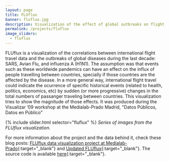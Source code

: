 ```yaml
---
layout: page
title: FLUflux
banner: fluflux.jpg
description: Visualization of the effect of global outbreaks on flight patterns
permalink: /projects/fluflux
image_sliders:
  - fluflux
---
```


FLUflux is a visualization of the correlations between international flight travel data and the outbreaks of global diseases during the last decade: SARS, Avian Flu, and influenza A (H1N1). The assumption was that events such as these worldwide pandemics can have an effect on the influx of people travelling between countries, specially if those countries are the affected by the disease. In a more general way, international flight travel could indicate the ocurrence of specific historical events (related to health, politics, economics, etc) by sudden (or more progressive) changes in the total numbers of passanger traveling between countries. This visualization tries to show the magnitude of those effects. It was produced during the Visualizar ’09 workshop at the Medialab-Prado Madrid, "Datos Públicos, Datos en Público"

{% include slider.html selector="fluflux" %}
*Series of images from the FLUflux visualization.*

For more information about the project and the data behind it, check these blog posts: [FLUflux data visualization project at Medialab-Prado](https://codeanticode.wordpress.com/2009/11/29/fluflux-data-visualization-project-at-media-lab-prado/){:target="_blank"} and [Updated FLUflux](https://codeanticode.wordpress.com/2010/06/02/updated-fluflux/){:target="_blank"}. The source code is available [here](https://github.com/codeanticode/FLUflux){:target="_blank"}.



